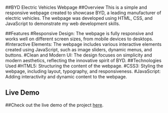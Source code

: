 ##BYD Electric Vehicles Webpage
##Overview
This is a simple and responsive webpage created to showcase BYD, a leading manufacturer of electric vehicles. The webpage was developed using HTML, CSS, and JavaScript to demonstrate my web development skills.

##Features
#Responsive Design: The webpage is fully responsive and works well on different screen sizes, from mobile devices to desktops.
#Interactive Elements: The webpage includes various interactive elements created using JavaScript, such as image sliders, dynamic menus, and buttons.
#Clean and Modern UI: The design focuses on simplicity and modern aesthetics, reflecting the innovative spirit of BYD.
##Technologies Used
#HTML5: Structuring the content of the webpage.
#CSS3: Styling the webpage, including layout, typography, and responsiveness.
#JavaScript: Adding interactivity and dynamic content to the webpage.
## Live Demo

##Check out the live demo of the project [here](https://maathavan1702.github.io/expense-tracker/).
